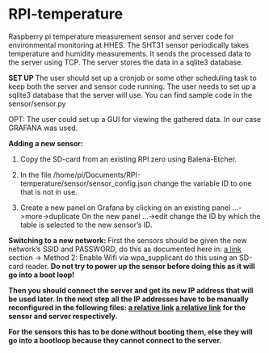 # RPI-temperature

Raspberry pi temperature measurement sensor and server code for environmental monitoring at HHES. 
The SHT31 sensor periodically takes temperature and humidity measurements.
It sends the processed data to the server using TCP.
The server stores the data in a sqlite3 database.


<b> SET UP </b>
The user should set up a cronjob or some other scheduling task to keep both the server and sensor code running. 
The user needs to set up a sqlite3 database that the server will use. You can find sample code in the sensor/sensor.py 

OPT: The user could set up a GUI for viewing the gathered data. In our case GRAFANA was used.


<b> Adding a new sensor: </b> 

1. Copy the SD-card from an existing RPI zero using Balena-Etcher.


2. In the file /home/pi/Documents/RPI-temperature/sensor/sensor_config.json change the variable ID to one that is not in use.


3. Create a new panel on Grafana by clicking on an existing panel ...->more->duplicate On the new panel ...->edit change the ID by which the table is selected to the new sensor’s ID.


<b> Switching to a new network: </b>
First the sensors should be given the new network’s SSID and PASSWORD, do this as documented here in: [a link](https://www.seeedstudio.com/blog/2021/01/25/three-methods-to-configure-raspberry-pi-wifi/?srsltid=AfmBOopN5twctvxUWjDAO6SzB95za2vgWbr4DA9oEp3GeQ7nkWzSwtuG)
section -> Method 2: Enable Wifi via wpa_supplicant do this using an SD-card reader.
<b>Do not try to power up the sensor before doing this as it will go into a boot loop!<b/>

Then you should connect the server and get its new IP address that will be used later. 
In the next step all the IP addresses have to be manually reconfigured in the following files:
[a relative link](/sensor/sensor_config.json)
[a relative link](/server/server_config.json)
for the sensor and server respectively.

For the sensors this has to be done without booting them, else they will go into a bootloop because they cannot connect to the server. 

